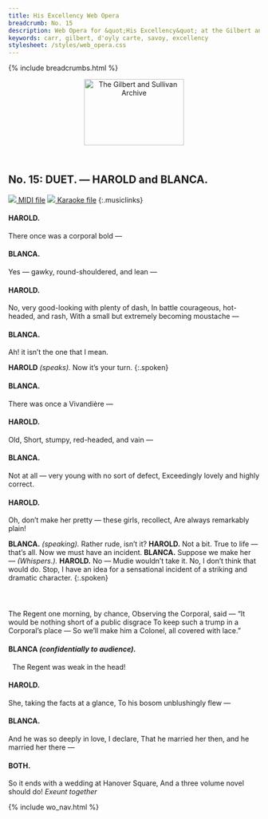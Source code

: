 ```yaml
---
title: His Excellency Web Opera
breadcrumb: No. 15
description: Web Opera for &quot;His Excellency&quot; at the Gilbert and Sullivan Archive
keywords: carr, gilbert, d'oyly carte, savoy, excellency
stylesheet: /styles/web_opera.css
---
```


{% include breadcrumbs.html %}
<header>
    <a href="../../index.html"><img src="https://gsarchive.net/layout/images/logo3sm.jpg" alt="The Gilbert and Sullivan Archive" width="200" height="133" border="0"></a>
    <div class=titlecard style="background-color: #515056; background-image: url(../graphics/title.gif)" title="His Excellency"></div>
</header>

## No. 15: DUET. — HAROLD and BLANCA.

[ ![](/layout/images/midi.gif) MIDI file](../midi/hex15.mid)
[ ![](/layout/images/midi_karaoke.gif) Karaoke file](../midi/kar/hex15.kar)
{:.musiclinks}

#### HAROLD.
There once was a corporal bold —
#### BLANCA.
Yes — gawky, round-shouldered, and lean —
#### HAROLD.
No, very good-looking with plenty of dash,
In battle courageous, hot-headed, and rash,
With a small but extremely becoming moustache —
#### BLANCA.
Ah! it isn’t the one that I mean.

**HAROLD** *(speaks).* Now it’s your turn.
{:.spoken}

#### BLANCA.
There was once a Vivandière —
#### HAROLD.
Old,
Short, stumpy, red-headed, and vain —
#### BLANCA.
Not at all — very young with no sort of defect,
Exceedingly lovely and highly correct.
#### HAROLD.
Oh, don’t make her pretty — these girls, recollect,
Are always remarkably plain!

**BLANCA.** *(speaking).* Rather rude, isn’t it?
**HAROLD.** Not a bit. True to life — that’s all. Now we must have an incident.
**BLANCA.** Suppose we make her — *(Whispers.).*
**HAROLD.** No — Mudie wouldn’t take it. No, I don’t think that would do. Stop, I have an
idea for a sensational incident of a striking and dramatic character.
{:.spoken}

#### &nbsp;
The Regent one morning, by chance,
Observing the Corporal, said —
“It would be nothing short of a public disgrace
To keep such a trump in a Corporal’s place —
So we’ll make him a Colonel, all covered with lace.”
#### BLANCA *(confidentially to audience).*
&nbsp;
The Regent was weak in the head!
#### HAROLD.
She, taking the facts at a glance,
To his bosom unblushingly flew —
#### BLANCA.
And he was so deeply in love, I declare,
That he married her then, and he married her there —
#### BOTH.
So it ends with a wedding at Hanover Square,
And a three volume novel should do!
*Exeunt together*

{% include wo_nav.html %}
